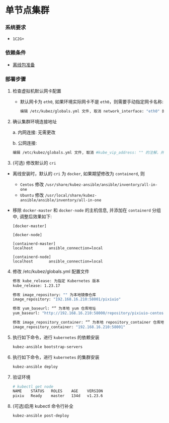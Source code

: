 # 单节点集群

### 系统要求
- `1C2G+`

### 依赖条件
- [离线包准备](offline.md)

### 部署步骤
1. 检查虚拟机默认网卡配置
   - 默认网卡为 `eth0`, 如果环境实际网卡不是 `eth0`，则需要手动指定网卡名称:
     ```bash
     编辑 /etc/kubez/globals.yml 文件, 取消 network_interface: "eth0" 的注解, 并修改为实际网卡名称
     ```

2. 确认集群环境连接地址

   a. 内网连接: 无需更改

   b. 公网连接:
   ```bash
   编辑 /etc/kubez/globals.yml 文件, 取消 #kube_vip_address: "" 的注解，并修改为实际公网地址 云平台环境需要放通公网ip到后面节点的6443端口
   ```

3. (可选) 修改默认的 `cri`
- 离线安装时，默认的 `cri` 为 `docker`, 如果期望修改为 `containerd`, 则
  - `Centos` 修改 `/usr/share/kubez-ansible/ansible/inventory/all-in-one`
  - `Ubuntu` 修改 `/usr/local/share/kubez-ansible/ansible/inventory/all-in-one`

- 移除 `docker-master` 和 `docker-node` 的主机信息, 并添加在 `containerd` 分组中, 调整后效果如下:
  ```shell
  [docker-master]

  [docker-node]

  [containerd-master]
  localhost       ansible_connection=local

  [containerd-node]
  localhost       ansible_connection=local
  ```

4. 修改 /etc/kubez/globals.yml 配置文件
    ``` bash
    修改 kube_release: 为指定 Kubernetes 版本
    kube_release: 1.23.17

    修改 image_repository: "" 为本地镜像仓库
    image_repository: "192.168.16.210:58001/pixiuio"

    修改 yum_baseurl: “” 为本地 yum 仓库地址
    yum_baseurl: "http://192.168.16.210:58000/repository/pixiuio-centos"

    修改 image_repository_container: “” 为本地 repository_container 仓库地址
    image_repository_container: "192.168.16.210:58001"
    ```

5. 执行如下命令，进行 `kubernetes` 的依赖安装
    ```bash
    kubez-ansible bootstrap-servers
    ```

6. 执行如下命令，进行 `kubernetes` 的集群安装
    ``` bash
    kubez-ansible deploy
    ```

7. 验证环境
   ```bash
   # kubectl get node
   NAME    STATUS   ROLES    AGE    VERSION
   pixiu   Ready    master   134d   v1.23.6
   ```

8. (可选)启用 kubectl 命令行补全
    ``` bash
    kubez-ansible post-deploy
    ```

